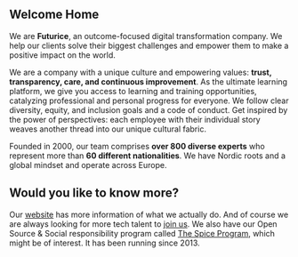 ## Welcome Home

We are **Futurice**, an outcome-focused digital transformation company. We help our clients solve their biggest challenges and empower them to make a positive impact on the world.

We are a company with a unique culture and empowering values: **trust, transparency, care, and continuous improvement**. As the ultimate learning platform, we give you access to learning and training opportunities, catalyzing professional and personal progress for everyone. We follow clear diversity, equity, and inclusion goals and a code of conduct. Get inspired by the power of perspectives: each employee with their individual story weaves another thread into our unique cultural fabric.

Founded in 2000, our team comprises **over 800 diverse experts** who represent more than **60 different nationalities**. We have Nordic roots and a global mindset and operate across Europe.

## Would you like to know more?
Our [website](https://www.futurice.com) has more information of what we actually do. And of course we are always looking for more tech talent to [join us](https://www.futurice.com/careers).
We also have our Open Source & Social responsibility program called [The Spice Program](https://www.spiceprogram.org), which might be of interest. It has been running since 2013.
